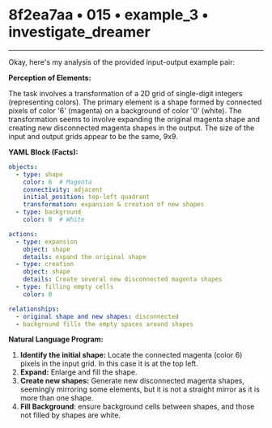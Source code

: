 # 8f2ea7aa • 015 • example_3 • investigate_dreamer

---
Okay, here's my analysis of the provided input-output example pair:

**Perception of Elements:**

The task involves a transformation of a 2D grid of single-digit integers (representing colors). The primary element is a shape formed by connected pixels of color '6' (magenta) on a background of color '0' (white). The transformation seems to involve expanding the original magenta shape and creating new disconnected magenta shapes in the output. The size of the input and output grids appear to be the same, 9x9.

**YAML Block (Facts):**



```yaml
objects:
  - type: shape
    color: 6  # Magenta
    connectivity: adjacent
    initial_position: top-left quadrant
    transformation: expansion & creation of new shapes
  - type: background
    color: 0  # White

actions:
  - type: expansion
    object: shape
    details: expand the original shape
  - type: creation
    object: shape
    details: Create several new disconnected magenta shapes
  - type: filling empty cells
    color: 0

relationships:
  - original shape and new shapes: disconnected
  - background fills the empty spaces around shapes

```



**Natural Language Program:**

1.  **Identify the initial shape:** Locate the connected magenta (color 6) pixels in the input grid. In this case it is at the top left.
2. **Expand:** Enlarge and fill the shape.
3.  **Create new shapes:** Generate new disconnected magenta shapes, seemingly mirroring some elements, but it is not a straight mirror as it is more than one shape.
4.  **Fill Background**: ensure background cells between shapes, and those not
    filled by shapes are white.



